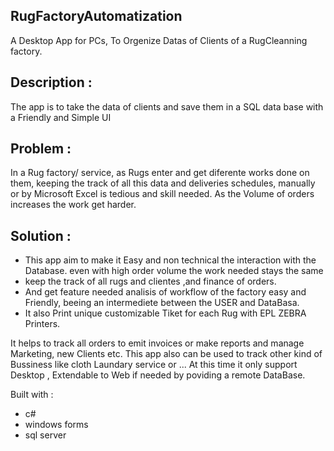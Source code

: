 ## RugFactoryAutomatization
A Desktop App for PCs, To Orgenize Datas of Clients of a RugCleanning factory.

## Description :
The app is to take the data of clients and save them in a SQL data base with a Friendly and Simple UI

## Problem :
In a Rug factory/ service, as Rugs enter and get diferente works done on them, keeping the track of all this data and deliveries schedules, manually or by Microsoft Excel is tedious and skill needed. As the Volume of orders increases the work get harder.

## Solution :
- This app aim to make it Easy and non technical the interaction with the Database. even with high order volume the work needed stays the same
- keep the track of all rugs and clientes ,and finance of orders.
- And get feature needed analisis of workflow of the factory easy and Friendly, beeing an intermediete between the USER and DataBasa.
- It also  Print  unique customizable Tiket for each Rug with EPL ZEBRA Printers.

It helps to track all orders to emit invoices or make reports and manage Marketing, new Clients etc.
This app also can be used to track other kind of Bussiness like cloth Laundary service or ...
At this time it only support Desktop ,  Extendable to Web if needed by poviding a remote DataBase.

Built with :
- c# 
- windows forms 
- sql server

